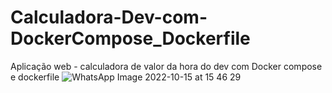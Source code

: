 # Calculadora-Dev-com-DockerCompose_Dockerfile
Aplicação web - calculadora de valor da hora do dev com Docker compose e dockerfile 
![WhatsApp Image 2022-10-15 at 15 46 29](https://user-images.githubusercontent.com/39846852/196003327-749dbe72-1b8b-4e42-8477-2589eca78b03.jpeg)
